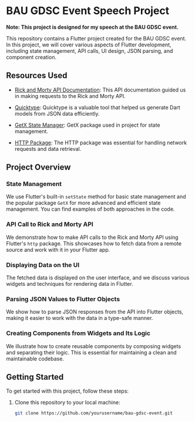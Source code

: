 # BAU GDSC Event Speech Project

**Note: This project is designed for my speech at the BAU GDSC event.**

This repository contains a Flutter project created for the BAU GDSC event. In this project, we will cover various aspects of Flutter development, including state management, API calls, UI design, JSON parsing, and component creation.

## Resources Used

- [Rick and Morty API Documentation](https://rickandmortyapi.com/documentation): This API documentation guided us in making requests to the Rick and Morty API.

- [Quicktype](https://quicktype.io/): Quicktype is a valuable tool that helped us generate Dart models from JSON data efficiently.

- [GetX State Manager](https://pub.dev/packages/get): GetX package used in project for state management.

- [HTTP Package](https://pub.dev/packages/http): The HTTP package was essential for handling network requests and data retrieval.

## Project Overview

### State Management
We use Flutter's built-in `setState` method for basic state management and the popular package `GetX` for more advanced and efficient state management. You can find examples of both approaches in the code.

### API Call to Rick and Morty API
We demonstrate how to make API calls to the Rick and Morty API using Flutter's `http` package. This showcases how to fetch data from a remote source and work with it in your Flutter app.

### Displaying Data on the UI
The fetched data is displayed on the user interface, and we discuss various widgets and techniques for rendering data in Flutter.

### Parsing JSON Values to Flutter Objects
We show how to parse JSON responses from the API into Flutter objects, making it easier to work with the data in a type-safe manner.

### Creating Components from Widgets and Its Logic
We illustrate how to create reusable components by composing widgets and separating their logic. This is essential for maintaining a clean and maintainable codebase.

## Getting Started

To get started with this project, follow these steps:

1. Clone this repository to your local machine:

   ```bash
   git clone https://github.com/yourusername/bau-gdsc-event.git